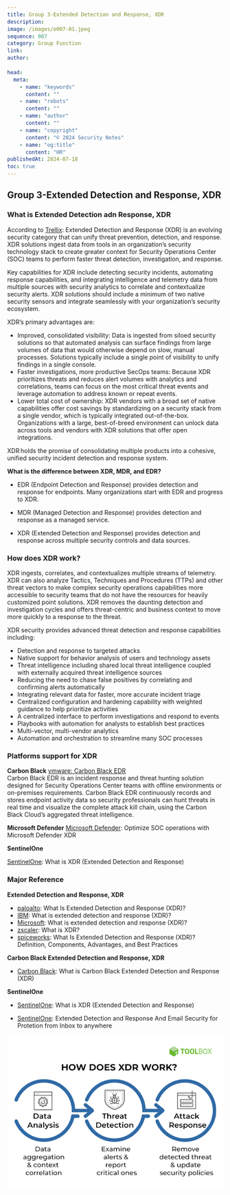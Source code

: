 ```yaml
---
title: Group 3-Extended Detection and Response, XDR
description:
image: /images/e007-01.jpeg
sequence: 007
category: Group Function
link:
author:

head:
  meta:
    - name: "keywords"
      content: ""
    - name: "robots"
      content: ""
    - name: "author"
      content: ""
    - name: "copyright"
      content: "© 2024 Security Notes"
    - name: "og:title"
      content: "HR"
publishedAt: 2024-07-18
toc: true
---
```


## Group 3-Extended Detection and Response, XDR

### What is Extended Detection adn Response, XDR

According to <a href="https://www.trellix.com/security-awareness/endpoint/what-is-xdr/">Trellix</a>:
Extended Detection and Response (XDR) is an evolving security category that can unify threat prevention, detection, and response. XDR solutions ingest data from tools in an organization’s security technology stack to create greater context for Security Operations Center (SOC) teams to perform faster threat detection, investigation, and response.

Key capabilities for XDR include detecting security incidents, automating response capabilities, and integrating intelligence and telemetry data from multiple sources with security analytics to correlate and contextualize security alerts. XDR solutions should include a minimum of two native security sensors and integrate seamlessly with your organization’s security ecosystem.

XDR’s primary advantages are:

- Improved, consolidated visibility: Data is ingested from siloed security solutions so that automated analysis can surface findings from large volumes of data that would otherwise depend on slow, manual processes. Solutions typically include a single point of visibility to unify findings in a single console.
- Faster investigations, more productive SecOps teams: Because XDR prioritizes threats and reduces alert volumes with analytics and correlations, teams can focus on the most critical threat events and leverage automation to address known or repeat events.
- Lower total cost of ownership: XDR vendors with a broad set of native capabilities offer cost savings by standardizing on a security stack from a single vendor, which is typically integrated out-of-the-box. Organizations with a large, best-of-breed environment can unlock data across tools and vendors with XDR solutions that offer open integrations.

XDR holds the promise of consolidating multiple products into a cohesive, unified security incident detection and response system.

**What is the difference between XDR, MDR, and EDR?**

- EDR (Endpoint Detection and Response) provides detection and response for endpoints. Many organizations start with EDR and progress to XDR.

- MDR (Managed Detection and Response) provides detection and response as a managed service.

- XDR (Extended Detection and Response) provides detection and response across multiple security controls and data sources.

### How does XDR work?

XDR ingests, correlates, and contextualizes multiple streams of telemetry. XDR can also analyze Tactics, Techniques and Procedures (TTPs) and other threat vectors to make complex security operations capabilities more accessible to security teams that do not have the resources for heavily customized point solutions. XDR removes the daunting detection and investigation cycles and offers threat-centric and business context to move more quickly to a response to the threat.

XDR security provides advanced threat detection and response capabilities including:

- Detection and response to targeted attacks
- Native support for behavior analysis of users and technology assets
- Threat intelligence including shared local threat intelligence coupled with externally acquired threat intelligence sources
- Reducing the need to chase false positives by correlating and confirming alerts automatically
- Integrating relevant data for faster, more accurate incident triage
- Centralized configuration and hardening capability with weighted guidance to help prioritize activities
- A centralized interface to perform investigations and respond to events
- Playbooks with automation for analysts to establish best practices
- Multi-vector, multi-vendor analytics
- Automation and orchestration to streamline many SOC processes

### Platforms support for XDR

**Carbon Black**
<a href="https://www.vmware.com/products/endpoint-detection-and-response.html">vmware: Carbon Black EDR</a> <br>
Carbon Black EDR is an incident response and threat hunting solution designed for Security Operations Center teams with offline environments or on-premises requirements. Carbon Black EDR continuously records and stores endpoint activity data so security professionals can hunt threats in real time and visualize the complete attack kill chain, using the Carbon Black Cloud’s aggregated threat intelligence.

**Microsoft Defender**
<a href="https://www.microsoft.com/en-us/security/business/solutions/extended-detection-response-xdr">Microsoft Defender</a>: Optimize SOC operations with Microsoft Defender XDR

**SentinelOne**

<a href="https://www.sentinelone.com/cybersecurity-101/extended-detection-response-xdr/">SentinelOne</a>:
What is XDR (Extended Detection and Response) <br>

### Major Reference

**Extended Detection and Response, XDR**

- <a href="https://www.paloaltonetworks.com/cyberpedia/what-is-extended-detection-response-XDR">paloalto</a>: What Is Extended Detection and Response (XDR)?
- <a href="https://www.ibm.com/topics/xdr">IBM</a>: What is extended detection and response (XDR)?
- <a href="https://www.microsoft.com/en-us/security/business/security-101/what-is-xdr">Microsoft</a>: What is extended detection and response (XDR)?
- <a href="https://www.zscaler.com/zpedia/what-is-xdr">zscaler</a>: What is XDR?
- <a href="https://www.spiceworks.com/it-security/endpoint-security/articles/what-is-xdr/">spiceworks</a>: What Is Extended Detection and Response (XDR)? Definition, Components, Advantages, and Best Practices

**Carbon Black Extended Detection and Response, XDR**

- <a href="https://www.youtube.com/watch?v=Rx4XUq8kJ2k">Carbon Black</a>: What is Carbon Black Extended Detection and Response (XDR)

**SentinelOne**

- <a href="https://www.sentinelone.com/cybersecurity-101/extended-detection-response-xdr/">SentinelOne</a>:
  What is XDR (Extended Detection and Response)

- <a href="https://www.sentinelone.com/resources/extended-detection-and-response-and-email-security-for-protection-from-inbox-to-anywhere/">SentinelOne</a>:
  Extended Detection and Response And Email Security for Protetion from Inbox to anywhere

![e007-01.jpeg](/images/e007-01.jpeg)
